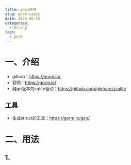 ```yaml
---
title: gorm使用
slug: gorm-usage
date: 2024-06-30
categories:
  - Golang
tags:
  - gorm
---
```


# 一、介绍

- github：https://gorm.io/
- 官网：https://gorm.io/
- 纯go版本的sqlite驱动：https://github.com/glebarez/sqlite

## 工具
- 生成struct的工具：https://gorm.io/gen/

# 二、用法

## 1. 